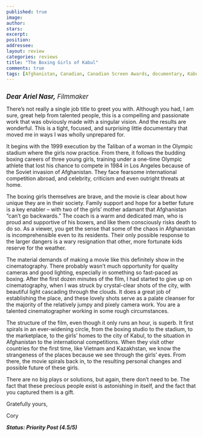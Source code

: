 ```yaml
---
published: true
image:
author: 
stars: 
excerpt: 
position: 
addressee: 
layout: review
categories: reviews
title: "The Boxing Girls of Kabul"
comments: true
tags: [Afghanistan, Canadian, Canadian Screen Awards, documentary, Kabul, Letters]
---
```

<div><p><span class="full-image-block ssNonEditable"><span><a href="/letters/2013/3/6/the-boxing-girls-of-kabul.html"><img src="http://static.squarespace.com/static/5005f6bcc4aa41161b33e89e/5329cf1fe4b07c068ebf74de/5329cf1fe4b07c068ebf77dc/1362593949417/bixing.jpg" alt="" /></a></span></span></p>
<p><span style="font-size:120%;"><em><strong>Dear Ariel Nasr,</strong> Filmmaker</em></span></p>
<p>There&rsquo;s not really a single job title to greet you with. Although you had, I am sure, great help from talented people, this is a compelling and passionate work that was obviously made with a singular vision. And the results are wonderful. This is a tight, focused, and surprising little documentary that moved me in ways I was wholly unprepared for.&nbsp;</p>
<p>It begins with the 1999 execution by the Taliban of a woman in the Olympic stadium where the girls now practice. From there, it follows the budding boxing careers of three young girls, training under a one-time Olympic athlete that lost his chance to compete in 1984 in Los Angeles because of the Soviet invasion of Afghanistan. They face fearsome international competition abroad, and celebrity, criticism and even outright threats at home.&nbsp;</p>
<p>The boxing girls themselves are brave, and the movie is clear about how unique they are in their society. Family support and hope for a better future is a key enabler &ndash; with two of the girls&rsquo; mother adamant that Afghanistan &ldquo;can&rsquo;t go backwards.&rdquo; The coach is a warm and dedicated man, who is proud and supportive of his boxers, and like them consciously risks death to do so. As a viewer, you get the sense that some of the chaos in Afghanistan is incomprehensible even to its residents. Their only possible response to the larger dangers is a wary resignation that other, more fortunate kids reserve for the weather.</p>
<p>The material demands of making a movie like this definitely show in the cinematography. There probably wasn&rsquo;t much opportunity for quality cameras and good lighting, especially in something so fast-paced as boxing. After the first dozen minutes of the film, I had started to give up on cinematography, when I was struck by crystal-clear shots of the city, with beautiful light cascading through the clouds. It does a great job of establishing the place, and these lovely shots serve as a palate cleanser for the majority of the relatively jumpy and pixely camera work. You are a talented cinematographer working in some rough circumstances.&nbsp;</p>
<p>The structure of the film, even though it only runs an hour, is superb. It first spirals in an ever-widening circle, from the boxing studio to the stadium, to the marketplace, to the girls&rsquo; homes to the city of Kabul, to the situation in Afghanistan to the international competitions. When they visit other countries for the first time, like Vietnam and Kazakhstan, we know the strangeness of the places because we see through the girls&rsquo; eyes. From there, the movie spirals back in, to the resulting personal changes and possible future of these girls. &nbsp;</p>
<p>There are no big plays or solutions, but again, there don&rsquo;t need to be. The fact that these precious people exist is astonishing in itself, and the fact that you captured them is a gift.</p>
<p>Gratefully yours,</p>
<p>Cory<br /> <strong><em></em></strong></p>
<p><strong><em>Status: Priority Post (4.5/5)</em></strong></p>
<p><strong>&nbsp;</strong></p></div>
